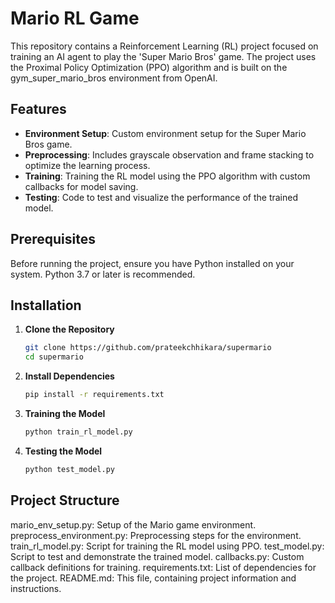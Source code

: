 # Mario RL Game
This repository contains a Reinforcement Learning (RL) project focused on training an AI agent to play the 'Super Mario Bros' game. The project uses the Proximal Policy Optimization (PPO) algorithm and is built on the gym_super_mario_bros environment from OpenAI.

## Features
- **Environment Setup**: Custom environment setup for the Super Mario Bros game.
- **Preprocessing**: Includes grayscale observation and frame stacking to optimize the learning process.
- **Training**: Training the RL model using the PPO algorithm with custom callbacks for model saving.
- **Testing**: Code to test and visualize the performance of the trained model.

## Prerequisites

Before running the project, ensure you have Python installed on your system. Python 3.7 or later is recommended.

## Installation

1. **Clone the Repository**

   ```bash
   git clone https://github.com/prateekchhikara/supermario
   cd supermario
2. **Install Dependencies**
    ```bash
    pip install -r requirements.txt
3. **Training the Model**
    ```bash
    python train_rl_model.py
4. **Testing the Model**
    ```bash
    python test_model.py
## Project Structure

mario_env_setup.py: Setup of the Mario game environment.
preprocess_environment.py: Preprocessing steps for the environment.
train_rl_model.py: Script for training the RL model using PPO.
test_model.py: Script to test and demonstrate the trained model.
callbacks.py: Custom callback definitions for training.
requirements.txt: List of dependencies for the project.
README.md: This file, containing project information and instructions.